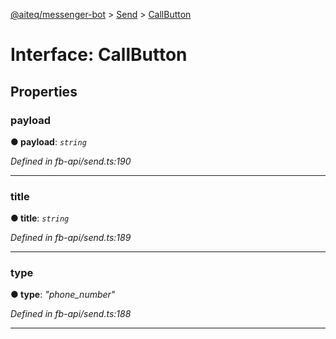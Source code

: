 [@aiteq/messenger-bot](../README.md) > [Send](../modules/send.md) > [CallButton](../interfaces/send.callbutton.md)



# Interface: CallButton


## Properties
<a id="payload"></a>

###  payload

**●  payload**:  *`string`* 

*Defined in fb-api/send.ts:190*





___

<a id="title"></a>

###  title

**●  title**:  *`string`* 

*Defined in fb-api/send.ts:189*





___

<a id="type"></a>

###  type

**●  type**:  *"phone_number"* 

*Defined in fb-api/send.ts:188*





___


